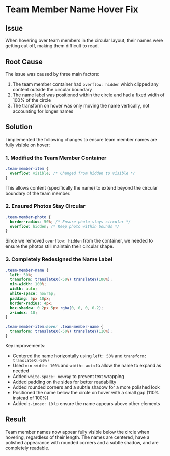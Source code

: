 # Team Member Name Hover Fix

## Issue
When hovering over team members in the circular layout, their names were getting cut off, making them difficult to read.

## Root Cause
The issue was caused by three main factors:
1. The team member container had `overflow: hidden` which clipped any content outside the circular boundary
2. The name label was positioned within the circle and had a fixed width of 100% of the circle
3. The transform on hover was only moving the name vertically, not accounting for longer names

## Solution
I implemented the following changes to ensure team member names are fully visible on hover:

### 1. Modified the Team Member Container
```css
.team-member-item {
  overflow: visible; /* Changed from hidden to visible */
}
```
This allows content (specifically the name) to extend beyond the circular boundary of the team member.

### 2. Ensured Photos Stay Circular
```css
.team-member-photo {
  border-radius: 50%; /* Ensure photo stays circular */
  overflow: hidden; /* Keep photo within bounds */
}
```
Since we removed `overflow: hidden` from the container, we needed to ensure the photos still maintain their circular shape.

### 3. Completely Redesigned the Name Label
```css
.team-member-name {
  left: 50%;
  transform: translateX(-50%) translateY(100%);
  min-width: 100%;
  width: auto;
  white-space: nowrap;
  padding: 5px 10px;
  border-radius: 4px;
  box-shadow: 0 2px 5px rgba(0, 0, 0, 0.2);
  z-index: 10;
}

.team-member-item:hover .team-member-name {
  transform: translateX(-50%) translateY(110%);
}
```

Key improvements:
- Centered the name horizontally using `left: 50%` and `transform: translateX(-50%)`
- Used `min-width: 100%` and `width: auto` to allow the name to expand as needed
- Added `white-space: nowrap` to prevent text wrapping
- Added padding on the sides for better readability
- Added rounded corners and a subtle shadow for a more polished look
- Positioned the name below the circle on hover with a small gap (110% instead of 100%)
- Added `z-index: 10` to ensure the name appears above other elements

## Result
Team member names now appear fully visible below the circle when hovering, regardless of their length. The names are centered, have a polished appearance with rounded corners and a subtle shadow, and are completely readable.
